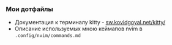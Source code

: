 ### Мои дотфайлы

- Документация к терминалу kitty - [sw.kovidgoyal.net/kitty/](https://sw.kovidgoyal.net/kitty/)
- Описание используемых мною кеймапов nvim в `.config/nvim/commands.md`
